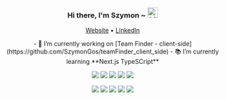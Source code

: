 <h3 align="center"> Hi there, I'm Szymon ~ <img src="https://user-images.githubusercontent.com/1303154/88677602-1635ba80-d120-11ea-84d8-d263ba5fc3c0.gif" width="24px" alt="hi">
</h3>

<p align="center">
  <a href="https://szymongos.github.io/SzymonGos">Website</a> •
  <a href="https://www.linkedin.com/in/szymon-gos777">LinkedIn</a>
</p>

<p align="center">  
-  🔨 I’m currently working on [Team Finder - client-side](https://github.com/SzymonGos/teamFinder_client_side)
- 📚 I’m currently learning **Next.js TypeSCript** 
</p>


<p align="center">
    <img src="https://img.shields.io/badge/-languages-000000?style=flat-square&logo=Plex&logoColor=white">
    <img src="https://img.shields.io/badge/javascript-%23323330.svg?style=for-the-badge&logo=javascript&logoColor=%23F7DF1E">
    <img src="https://img.shields.io/badge/react-%2320232a.svg?style=for-the-badge&logo=react&logoColor=%2361DAFB">
    <img src="https://img.shields.io/badge/typescript-%23007ACC.svg?style=for-the-badge&logo=typescript&logoColor=white">
    <img src="https://img.shields.io/badge/Next-black?style=for-the-badge&logo=next.js&logoColor=white">
</p>

  
  
<p align="center">
  <img src="https://img.shields.io/badge/-tools-000000?style=flat-square&logo=Plex&logoColor=white">
    <img src="https://img.shields.io/badge/firebase-%23039BE5.svg?style=for-the-badge&logo=firebase">
    <img src="https://img.shields.io/badge/tailwindcss-%2338B2AC.svg?style=for-the-badge&logo=tailwind-css&logoColor=white">
    <img src="https://img.shields.io/badge/figma-%23F24E1E.svg?style=for-the-badge&logo=figma&logoColor=white">
    <img src="https://img.shields.io/badge/SASS-hotpink.svg?style=for-the-badge&logo=SASS&logoColor=white">
</p>
